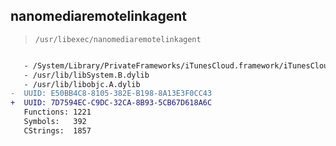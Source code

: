 ## nanomediaremotelinkagent

> `/usr/libexec/nanomediaremotelinkagent`

```diff

   - /System/Library/PrivateFrameworks/iTunesCloud.framework/iTunesCloud
   - /usr/lib/libSystem.B.dylib
   - /usr/lib/libobjc.A.dylib
-  UUID: E50BB4C8-8105-382E-B198-8A13E3F0CC43
+  UUID: 7D7594EC-C9DC-32CA-8B93-5CB67D618A6C
   Functions: 1221
   Symbols:   392
   CStrings:  1857

```
